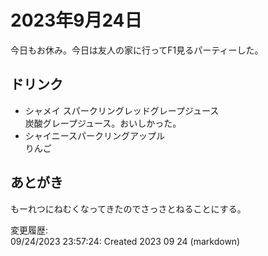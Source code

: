 # 2023年9月24日

今日もお休み。今日は友人の家に行ってF1見るパーティーした。

## ドリンク

- シャメイ スパークリングレッドグレープジュース  
炭酸グレープジュース。おいしかった。
- シャイニースパークリングアップル  
りんご

## あとがき

もーれつにねむくなってきたのでさっさとねることにする。

変更履歴:  
09/24/2023 23:57:24: Created 2023 09 24 (markdown)  
